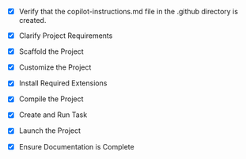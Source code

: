<!-- Use this file to provide workspace-specific custom instructions to Copilot. For more details, visit https://code.visualstudio.com/docs/copilot/copilot-customization#_use-a-githubcopilotinstructionsmd-file -->
- [x] Verify that the copilot-instructions.md file in the .github directory is created.

- [x] Clarify Project Requirements
	<!-- Proyecto React con Vite para práctica de frameworks de frontend -->

- [x] Scaffold the Project
	<!--
	Proyecto creado con Vite usando template React.
	-->

- [x] Customize the Project
	<!--
	Proyecto personalizado con componentes React interactivos:
	- Header: Encabezado informativo del proyecto
	- Counter: Contador interactivo con useState
	- TodoList: Lista de tareas con gestión de estado
	- UserCard: Tarjeta de usuario con useEffect
	-->

- [x] Install Required Extensions
	<!-- No hay extensiones específicas requeridas para Vite. Paso completado. -->

- [x] Compile the Project
	<!--
	Dependencias instaladas correctamente con npm install.
	No se encontraron errores de compilación.
	-->

- [x] Create and Run Task
	<!--
	Tarea "Vite: Dev Server" creada y ejecutada.
	Servidor de desarrollo corriendo en http://localhost:3000/
	 -->

- [x] Launch the Project
	<!--
	Proyecto lanzado exitosamente. Servidor de desarrollo activo.
	 -->

- [x] Ensure Documentation is Complete
	<!--
	✅ README.md actualizado con información completa del proyecto
	✅ copilot-instructions.md existe en directorio .github
	✅ Documentación de componentes y características incluida
	✅ Instrucciones de instalación y uso proporcionadas
	-->